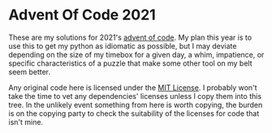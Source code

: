 # Advent Of Code 2021

These are my solutions for
2021's [advent of code](https://adventofcode.com/2021). My plan this year is to
use this to get my python as idiomatic as possible, but I may deviate depending
on the size of my timebox for a given day, a whim, impatience, or specific
characteristics of a puzzle that make some other tool on my belt seem better.

Any original code here is licensed under the [MIT License](LICENSE.md). I
probably won't take the time to vet any dependencies' licenses unless I copy
them into this tree. In the unlikely event something from here is worth copying,
the burden is on the copying party to check the suitability of the licenses for
code that isn't mine.
